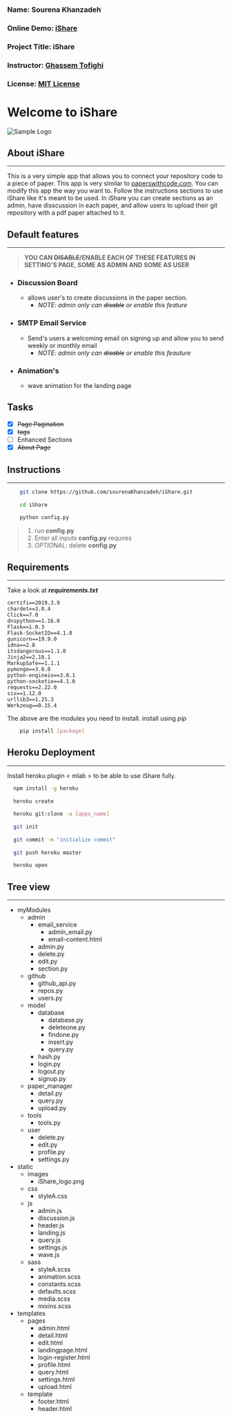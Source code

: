 ### Name: Sourena Khanzadeh
### Online Demo: [iShare](https://ishareflask.herokuapp.com)
### Project Title: iShare
### Instructor: [Ghassem Tofighi](https://ghassem.com)
### License: [MIT License](https://opensource.org/licenses/MIT)
# Welcome to iShare
![Sample Logo](static/images/iShare_logo.png)
## About iShare
---
This is a very simple app that allows you to connect your repository code to a piece of paper. This app is very similar to [paperswithcode.com](https://paperswithcode.com). You can modify this app the way you want to. Follow the instructions sections to use iShare like it's meant to be used. In iShare you can create sections as an admin, have disscussion in each paper, and allow users to upload their git repository with a pdf paper attached to it.  

## Default features
---
> __YOU CAN ~~DISABLE~~/ENABLE EACH OF THESE FEATURES IN SETTING'S PAGE, SOME AS ADMIN AND SOME AS USER__
* ### Discussion Board 
  * allows user's to create discussions in the paper section.
      * _NOTE: admin only can ~~disable~~ or enable this feature_
* ### SMTP Email Service
  * Send's users a welcoming email on signing up and allow you to send weekly or monthly email 
      * _NOTE: admin only can ~~disable~~ or enable this feauture_
* ### Animation's
  * wave animation for the landing page 

## Tasks
- [x]  ~~Page Pagination~~ 
- [x]  ~~tags~~ 
- [ ]  Enhanced Sections 
- [x]  ~~About Page~~ 
## Instructions
---
```bash
    git clone https://github.com/sourenaKhanzadeh/iShare.git
    
    cd iShare
    
    python config.py
```
> 1. run __config.py__ 
> 1. Enter all inputs __config.py__ requires
> 1. _OPTIONAL_: delete __config.py__ 
## Requirements
---
Take a look at ___requirements.txt___
```text
certifi==2019.3.9
chardet==3.0.4
Click==7.0
dnspython==1.16.0
Flask==1.0.3
Flask-SocketIO==4.1.0
gunicorn==19.9.0
idna==2.8
itsdangerous==1.1.0
Jinja2==2.10.1
MarkupSafe==1.1.1
pymongo==3.8.0
python-engineio==3.8.1
python-socketio==4.1.0
requests==2.22.0
six==1.12.0
urllib3==1.25.3
Werkzeug==0.15.4

```
The above are the modules you need to install.
install using _pip_
```bash
    pip install [package]
```
## Heroku Deployment
---
Install heroku plugin < mlab > to be able to use iShare fully.
```bash
  npm install -g heroku
  
  heroku create
  
  heroku git:clone -a [apps_name]
  
  git init
  
  git commit -m "initialize commit"
  
  git push heroku master
  
  heroku open
```
## Tree view
---
* myModules
  * admin
      * email_service
        * admin_email.py
        * email-content.html
      * admin.py
      * delete.py
      * edit.py
      * section.py
   * github
      * github_api.py
      * repos.py
      * users.py
   * model
      * database
        * database.py
        * deleteone.py
        * findone.py
        * insert.py
        * query.py
      * hash.py
      * login.py
      * logout.py
      * signup.py
   * paper_manager
      * detail.py
      * query.py
      * upload.py
   * tools
      * tools.py
   * user
      * delete.py
      * edit.py
      * profile.py
      * settings.py
* static
    * images
      * iShare_logo.png
    * css
      * styleA.css
    * js
      * admin.js
      * discussion.js
      * header.js
      * landing.js
      * query.js
      * settings.js
      * wave.js
    * sass
      * styleA.scss
      * animation.scss
      * constants.scss
      * defaults.scss
      * media.scss
      * mixins.scss
* templates
    * pages
      * admin.html
      * detail.html
      * edit.html
      * landingpage.html
      * login-register.html
      * profile.html
      * query.html
      * settings.html
      * upload.html
    * template
      * footer.html
      * header.html

